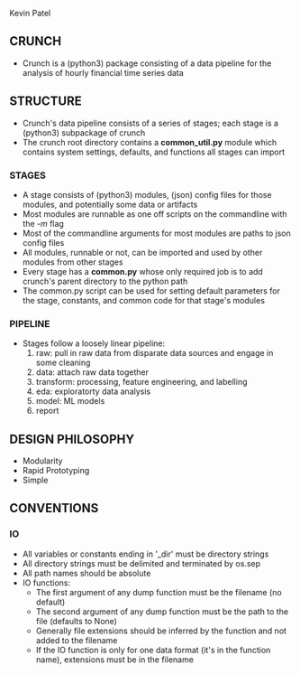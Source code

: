 Kevin Patel


## CRUNCH ##
* Crunch is a (python3) package consisting of a data pipeline for the analysis of hourly financial time series data

## STRUCTURE ##
* Crunch's data pipeline consists of a series of stages; each stage is a (python3) subpackage of crunch
* The crunch root directory contains a **common_util.py** module which contains system settings, defaults, and functions all stages can import

### STAGES ###
* A stage consists of (python3) modules, (json) config files for those modules, and potentially some data or artifacts
* Most modules are runnable as one off scripts on the commandline with the _-m_ flag
* Most of the commandline arguments for most modules are paths to json config files
* All modules, runnable or not, can be imported and used by other modules from other stages
* Every stage has a **common.py** whose only required job is to add crunch's parent directory to the python path
* The common.py script can be used for setting default parameters for the stage, constants, and common code for that stage's modules

### PIPELINE ####
* Stages follow a loosely linear pipeline:
	1. raw: pull in raw data from disparate data sources and engage in some cleaning
	2. data: attach raw data together 
	3. transform: processing, feature engineering, and labelling
	4. eda: exploratorty data analysis
	5. model: ML models
	6. report

## DESIGN PHILOSOPHY ##
* Modularity
* Rapid Prototyping
* Simple

## CONVENTIONS ##
### IO ###
* All variables or constants ending in '\_dir' must be directory strings
* All directory strings must be delimited and terminated by os.sep
* All path names should be absolute
* IO functions:
	- The first argument of any dump function must be the filename (no default)
	- The second argument of any dump function must be the path to the file (defaults to None)
	- Generally file extensions should be inferred by the function and not added to the filename
	- If the IO function is only for one data format (it's in the function name), extensions must be in the filename

